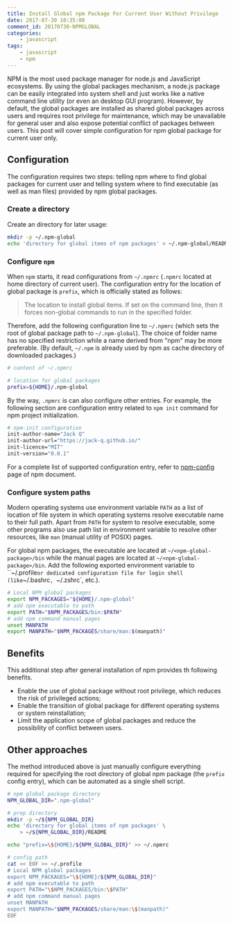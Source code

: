 ```yaml
---
title: Install Global npm Package For Current User Without Privilege
date: 2017-07-30 10:35:00
comment_id: 20170730-NPMGLOBAL
categories:
    - javascript
tags:
    - javascript
    - npm
---
```


NPM is the most used package manager for node.js and JavaScript ecosystems.
By using the global packages mechanism, a node.js package can be easily integrated 
into system shell and just works like a native command line utility (or even an 
desktop GUI program). However, by default, the global packages are installed as shared 
global packages across users and requires root privilege for maintenance, which may be
unavailable for general user and also expose potential conflict of packages between 
users. This post will cover simple configuration for npm global package for current 
user only.

<!-- more -->

## Configuration

The configuration requires two steps: telling npm where to find global packages for 
current user and telling system where to find executable (as well as man files) 
provided by npm global packages.

### Create a directory

Create an directory for later usage:

```bash
mkdir -p ~/.npm-global
echo 'directory for global items of npm packages' > ~/.npm-global/README
```

### Configure `npm`

When `npm` starts, it read configurations from `~/.npmrc` (`.npmrc` located at home
directory of current user). The configuration entry for the location of global package 
is `prefix`, which is officially stated as follows:

> The location to install global items. If set on the command line, then it forces non-global commands to run in the specified folder.

Therefore, add the following configuration line to `~/.npmrc` (which sets the root of 
global package path to `~/.npm-global`). The choice of folder name has no specified restriction while a name derived from "npm" may be more preferable. (By default, `~/.npm` is already used by npm as cache directory of downloaded packages.)

```bash
# content of ~/.npmrc 

# location for global packages
prefix=${HOME}/.npm-global
```

By the way, `.npmrc` is can also configure other entries. For example, the following 
section are configuration entry related to `npm init` command for npm project
initialization.

```bash
# npm-init configuration
init-author-name="Jack Q"
init-author-url="https://jack-q.github.io/"
init-licence="MIT"
init-version="0.0.1"
```

For a complete list of supported configuration entry, refer to [npm-config](https://docs.npmjs.com/misc/config) page of npm document.

### Configure system paths

Modern operating systems use environment variable `PATH` as a list of location of file 
system in which  operating systems resolve executable name to their full path.
Apart from `PATH` for system to resolve executable, some other programs also use 
path list in environment variable to resolve other resources, like `man` (manual 
utility of POSIX) pages.

For global npm packages, the executable are located at `~/<npm-global-package>/bin` while the manual pages are located at `~/<npm-global-package>/bin`. Add the following exported environment variable to ``~/.profile` or dedicated configuration file for login shell (like `~/.bashrc`, `~/.zshrc`, etc.).


```bash
# Local NPM global packages
export NPM_PACKAGES="${HOME}/.npm-global"
# add npm executable to path
export PATH="$NPM_PACKAGES/bin:$PATH"
# add npm command manual pages
unset MANPATH
export MANPATH="$NPM_PACKAGES/share/man:$(manpath)"
```

## Benefits

This additional step after general installation of npm provides th following benefits.

* Enable the use of global package without root privilege, which reduces the risk of 
  privileged actions;
* Enable the transition of global package for different operating systems or system
  reinstallation;
* Limit the application scope of global packages and reduce the possibility of
  conflict between users.

## Other approaches

The method introduced above is just manually configure everything 
required for specifying the root directory of global npm package
(the `prefix` config entry), which can be automated as a single 
shell script. 

```bash
# npm global package directory
NPM_GLOBAL_DIR=".npm-global"

# prep directory
mkdir -p ~/${NPM_GLOBAL_DIR}
echo 'directory for global items of npm packages' \
    > ~/${NPM_GLOBAL_DIR}/README

echo "prefix=\${HOME}/${NPM_GLOBAL_DIR}" >> ~/.npmrc

# config path
cat << EOF >> ~/.profile
# Local NPM global packages
export NPM_PACKAGES="\${HOME}/${NPM_GLOBAL_DIR}"
# add npm executable to path
export PATH="\$NPM_PACKAGES/bin:\$PATH"
# add npm command manual pages
unset MANPATH
export MANPATH="$NPM_PACKAGES/share/man:\$(manpath)"
EOF

```
